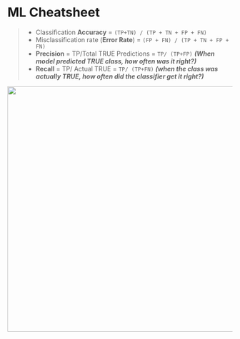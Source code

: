 # ML Cheatsheet
>- Classification **Accuracy** = ```(TP+TN) / (TP + TN + FP + FN)```
>- Misclassification rate (**Error Rate**) = ```(FP + FN) / (TP + TN + FP + FN)```
>- **Precision** = TP/Total TRUE Predictions = ```TP/ (TP+FP)``` ***(When model predicted TRUE class, how often was it right?)***
>- **Recall** = TP/ Actual TRUE = ```TP/ (TP+FN)``` ***(when the class was actually TRUE, how often did the classifier get it right?)***
<img src="https://user-images.githubusercontent.com/56737996/142711635-4916b011-08b7-425c-8ae9-d41df4b0a175.png" width="550">
